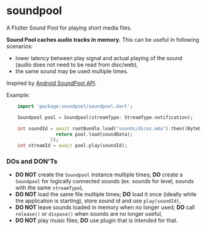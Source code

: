 # soundpool

A Flutter Sound Pool for playing short media files.

**Sound Pool caches audio tracks in memory.**
This can be useful in following scenarios:
- lower latency between play signal and actual playing of the sound (audio does not need to be read from disc/web),
- the same sound may be used multiple times.

Inspired by [Android SoundPool API](https://developer.android.com/reference/android/media/SoundPool).

Example:

```dart
    import 'package:soundpool/soundpool.dart';

    Soundpool pool = Soundpool(streamType: StreamType.notification);

    int soundId = await rootBundle.load("sounds/dices.m4a").then((ByteData soundData) {
                  return pool.load(soundData);
                });
    int streamId = await pool.play(soundId);
```

### DOs and DON'Ts
* __DO NOT__ create the `Soundpool` instance multiple times; __DO__ create a `Soundpool` for logically connected sounds (ex. sounds for level, sounds with the same `streamType`),
* __DO NOT__ load the same file multiple times; __DO__ load it once (ideally while the application is starting), store sound id and use `play(soundId)`,
* __DO NOT__ leave sounds loaded in memory when no longer used; __DO__ call `release()` or `dispose()` when sounds are no longer useful,
* __DO NOT__ play music files; __DO__ use plugin that is intended for that.